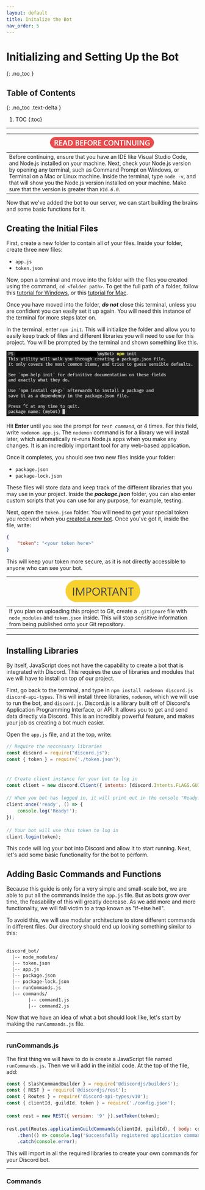 ```yaml
---
layout: default
title: Initalize the Bot
nav_order: 5
---
```


# Initializing and Setting Up the Bot
{: .no_toc }

## Table of Contents
{: .no_toc .text-delta }

1. TOC
{:toc}

---


| ![warning](../graphics/warning2.png) |
|---|
| Before continuing, ensure that you have an IDE like Visual Studio Code, and Node.js installed on your machine. Next, check your Node.js version by opening any terminal, such as Command Prompt on Windows, or Terminal on a Mac or Linux machine. Inside the terminal, type `node -v`, and that will show you the Node.js version installed on your machine. Make sure that the version is greater than _`V16.6.0`_. |

Now that we've added the bot to our server, we can start building the brains and some basic functions for it.

## Creating the Initial Files

First, create a new folder to contain all of your files. Inside your folder, create three new files:

* `app.js`
* `token.json`

Now, open a terminal and move into the folder with the files you created using the command, `cd <folder path>`. To get the full path of a folder, follow this [tutorial for Windows](https://techdows.com/2022/01/windows-11-copy-as-path-and-its-shortcut.html), or this [tutorial for Mac](https://www.igeeksblog.com/how-to-copy-file-folder-path-from-mac-finder/#:~:text=Triple%2Dclick%20the%20file%20path,V%20wherever%20it%20is%20required.). 

Once you have moved into the folder, ***do not*** close this terminal, unless you are confident you can easily set it up again. You will need this instance of the terminal for more steps later on.

In the terminal, enter `npm init`. This will initialize the folder and allow you to easily keep track of files and different libraries you will need to use for this project. You will be prompted by the terminal and shown something like this.

![npminit](../graphics/npminit.png)

Hit **Enter** until you see the prompt for _`test command`_, or 4 times. For this field, write `nodemon app.js`. The `nodemon` command is for a library we will install later, which automatically re-runs Node.js apps when you make any changes. It is an incredibly important tool for any web-based application.

Once it completes, you should see two new files inside your folder:

* `package.json`
* `package-lock.json`

These files will store data and keep track of the different libraries that you may use in your project. Inside the ***package.json*** folder, you can also enter custom scripts that you can use for any purpose, for example, testing. 

Next, open the `token.json` folder. You will need to get your special token you received when you [created a new bot](https://23o4i7.github.io/Sean-Sejin-Docs/docs/creatingANewDiscordApplication/). Once you've got it, inside the file, write:

```json
{
    "token": "<your token here>"
}
```

This will keep your token more secure, as it is not directly accessible to anyone who can see your bot.

| ![warning](../graphics/important2.png) |
|---|
|If you plan on uploading this project to Git, create a `.gitignore` file with `node_modules` and `token.json` inside. This will stop sensitive information from being published onto your Git repository. |

---

## Installing Libraries

By itself, JavaScript does not have the capability to create a bot that is integrated with Discord. This requires the use of libraries and modules that we will have to install on top  of our project.

First, go back to the terminal, and type in `npm install nodemon discord.js discord-api-types`. This will install three libraries, `nodemon`, which we will use to run the bot, and `discord.js`. Discord.js is a library built off of Discord's Application Programming Interface, or API. It allows you to get and send data directly via Discord. This is an incredibly powerful feature, and makes your job os creating a bot much easier. 

Open the `app.js` file, and at the top, write:

```js
// Require the neccessary libraries
const discord = require("discord.js");
const { token } = require('./token.json');


// Create client instance for your bot to log in
const client = new discord.Client({ intents: [discord.Intents.FLAGS.GUILDS] });

// When you bot has logged in, it will print out in the console "Ready!"
client.once('ready', () => {
    console.log('Ready!');
});

// Your bot will use this token to log in
client.login(token);
```

This code will log your bot into Discord and allow it to start running. Next, let's add some basic functionality for the bot to perform.

## Adding Basic Commands and Functions

Because this guide is only for a very simple and small-scale bot, we are able to put all the commands inside the `app.js` file. But as bots grow over time, the feasability of this will greatly decrease. As we add more and more functionality, we will fall victim to a trap known as "if-else hell".

To avoid this, we will use modular architecture to store different commands in different files. Our directory should end up looking something similar to this:

```

discord_bot/
  |-- node_modules/
  |-- token.json
  |-- app.js
  |-- package.json
  |-- package-lock.json
  |-- runCommands.js
  |-- commands/
        |-- command1.js
        |-- command2.js

```

Now that we have an idea of what a bot should look like, let's start by making the `runCommands.js` file.

---

### runCommands.js

The first thing we will have to do is create a JavaScript file named `runCommands.js`. Then we will add in the initial code. At the top of the file, add:

```js
const { SlashCommandBuilder } = require('@discordjs/builders');
const { REST } = require('@discordjs/rest');
const { Routes } = require('discord-api-types/v10');
const { clientId, guildId, token } = require('./config.json');

const rest = new REST({ version: '9' }).setToken(token);

rest.put(Routes.applicationGuildCommands(clientId, guildId), { body: commands })
	.then(() => console.log('Successfully registered application commands.'))
	.catch(console.error);
```

This will import in all the required libraries to create your own commands for your Discord bot.

---

### Commands